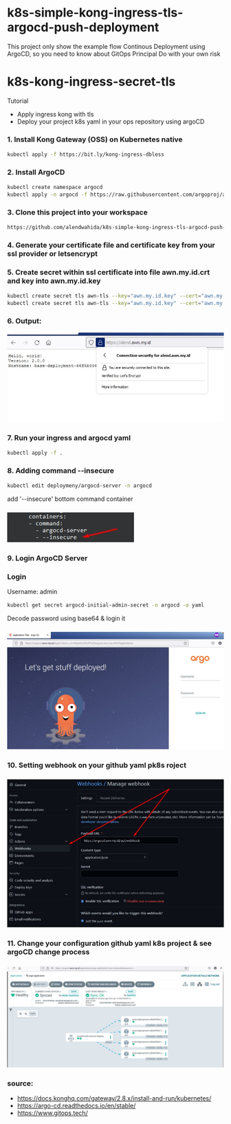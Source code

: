 # k8s-simple-kong-ingress-tls-argocd-push-deployment

This project only show the example flow Continous Deployment using ArgoCD, so you need to know about GitOps Principal
Do with your own risk

# k8s-kong-ingress-secret-tls
Tutorial
- Apply ingress kong with tls
- Deploy your project k8s yaml in your ops repository using argoCD
### 1. Install Kong Gateway (OSS) on Kubernetes native
   ```bash
   kubectl apply -f https://bit.ly/kong-ingress-dbless
   ```
### 2. Install ArgoCD
   ```bash
   kubectl create namespace argocd
   kubectl apply -n argocd -f https://raw.githubusercontent.com/argoproj/argo-cd/stable/manifests/install.yaml
   ```
### 3. Clone this project into your workspace
   ```bash
   https://github.com/alendwahida/k8s-simple-kong-ingress-tls-argocd-push-deployment.git
   ```
### 4. Generate your certificate file and certificate key from your ssl provider or letsencrypt
### 5. Create secret within ssl certificate into file awn.my.id.crt and key into awn.my.id.key
   ```bash
   kubectl create secret tls awn-tls --key="awn.my.id.key" --cert="awn.my.id.crt" -n argocd
   kubectl create secret tls awn-tls --key="awn.my.id.key" --cert="awn.my.id.crt" -n staging
   ```
### 6. Output:
![alt text](https://raw.githubusercontent.com/alendwahida/k8s-kong-ingress-secret-tls/main/blob/kong-ssl-lets-encrypt.jpg)

### 7. Run your ingress and argocd yaml
   ```bash
   kubectl apply -f .
   ```
### 8. Adding command --insecure
   ```bash
   kubectl edit deploymeny/argocd-server -n argocd
   ```
   add '--insecure' bottom command container
### ![alt text](https://raw.githubusercontent.com/alendwahida/k8s-simple-kong-ingress-tls-argocd-push-deployment/main/blob/enable%20insecure%20argocd%20server.jpg)
### 9. Login ArgoCD Server
### Login
Username: admin
   ```bash
   kubectl get secret argocd-initial-admin-secret -n argocd -o yaml
   ```
Decode password using base64 & login it
### ![alt text](https://raw.githubusercontent.com/alendwahida/k8s-simple-kong-ingress-tls-argocd-push-deployment/main/blob/argocd-login.jpg)
### 10. Setting webhook on your github yaml pk8s roject
### ![alt text](https://raw.githubusercontent.com/alendwahida/k8s-simple-kong-ingress-tls-argocd-push-deployment/main/blob/webhook-yaml-project.jpg)
### 11. Change your configuration github yaml k8s project & see argoCD change process
### ![alt text](https://raw.githubusercontent.com/alendwahida/k8s-simple-kong-ingress-tls-argocd-push-deployment/main/blob/Argocd%20CD.jpg)

### source: 
- https://docs.konghq.com/gateway/2.8.x/install-and-run/kubernetes/
- https://argo-cd.readthedocs.io/en/stable/
- https://www.gitops.tech/
